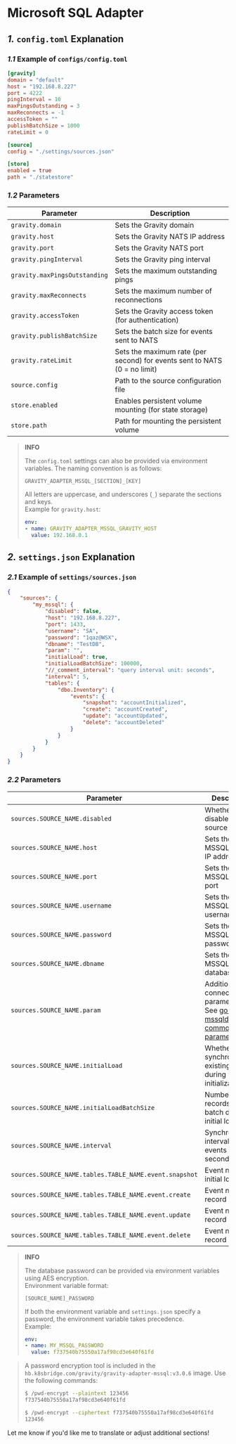 # Microsoft SQL Adapter

## *1.* `config.toml` Explanation

### *1.1* Example of `configs/config.toml`
```toml
[gravity]
domain = "default"
host = "192.168.8.227"
port = 4222
pingInterval = 10
maxPingsOutstanding = 3
maxReconnects = -1
accessToken = ""
publishBatchSize = 1000
rateLimit = 0

[source]
config = "./settings/sources.json"

[store]
enabled = true
path = "./statestore"
```
### *1.2* Parameters
| Parameter                  | Description                                                                 |
|----------------------------|-----------------------------------------------------------------------------|
| `gravity.domain`           | Sets the Gravity domain                                                    |
| `gravity.host`             | Sets the Gravity NATS IP address                                           |
| `gravity.port`             | Sets the Gravity NATS port                                                 |
| `gravity.pingInterval`     | Sets the Gravity ping interval                                             |
| `gravity.maxPingsOutstanding` | Sets the maximum outstanding pings                                      |
| `gravity.maxReconnects`    | Sets the maximum number of reconnections                                   |
| `gravity.accessToken`      | Sets the Gravity access token (for authentication)                        |
| `gravity.publishBatchSize` | Sets the batch size for events sent to NATS                                |
| `gravity.rateLimit`        | Sets the maximum rate (per second) for events sent to NATS (0 = no limit)  |
| `source.config`            | Path to the source configuration file                                      |
| `store.enabled`            | Enables persistent volume mounting (for state storage)                    |
| `store.path`               | Path for mounting the persistent volume                                    |

> **INFO**
>
> The `config.toml` settings can also be provided via environment variables. The naming convention is as follows:
>
> ```
> GRAVITY_ADAPTER_MSSQL_[SECTION]_[KEY]
> ```
> All letters are uppercase, and underscores (`_`) separate the sections and keys.  
> Example for `gravity.host`:
>
> ```yaml
> env:
> - name: GRAVITY_ADAPTER_MSSQL_GRAVITY_HOST
>   value: 192.168.0.1
> ```

## *2.* `settings.json` Explanation

### *2.1* Example of `settings/sources.json`
```json
{
    "sources": {
        "my_mssql": {
            "disabled": false,
            "host": "192.168.8.227",
            "port": 1433,
            "username": "SA",
            "password": "1qaz@WSX",
            "dbname": "TestDB",
            "param": "",
            "initialLoad": true,
            "initialLoadBatchSize": 100000,
            "//_comment_interval": "query interval unit: seconds",
            "interval": 5,
            "tables": {
                "dbo.Inventory": {
                    "events": {
                        "snapshot": "accountInitialized",
                        "create": "accountCreated",
                        "update": "accountUpdated",
                        "delete": "accountDeleted"
                    }
                }
            }
        }
    }
}
```
### *2.2* Parameters
| Parameter                              | Description                                                                             |
|----------------------------------------|-----------------------------------------------------------------------------------------|
| `sources.SOURCE_NAME.disabled`         | Whether to disable this source                                                         |
| `sources.SOURCE_NAME.host`             | Sets the MSSQL server IP address                                                       |
| `sources.SOURCE_NAME.port`             | Sets the MSSQL server port                                                             |
| `sources.SOURCE_NAME.username`         | Sets the MSSQL login username                                                          |
| `sources.SOURCE_NAME.password`         | Sets the MSSQL login password                                                          |
| `sources.SOURCE_NAME.dbname`           | Sets the MSSQL database name                                                           |
| `sources.SOURCE_NAME.param`            | Additional connection parameters. See [go-mssqldb common parameters](https://github.com/denisenkom/go-mssqldb#less-common-parameters). |
| `sources.SOURCE_NAME.initialLoad`      | Whether to synchronize existing records during initialization                          |
| `sources.SOURCE_NAME.initialLoadBatchSize` | Number of records per batch during initial load                                       |
| `sources.SOURCE_NAME.interval`         | Synchronization interval for CDC events (in seconds)                                   |
| `sources.SOURCE_NAME.tables.TABLE_NAME.event.snapshot` | Event name for initial load                                           |
| `sources.SOURCE_NAME.tables.TABLE_NAME.event.create`   | Event name for record creation                                                         |
| `sources.SOURCE_NAME.tables.TABLE_NAME.event.update`   | Event name for record updates                                                          |
| `sources.SOURCE_NAME.tables.TABLE_NAME.event.delete`   | Event name for record deletion                                                         |

> **INFO**
>
> The database password can be provided via environment variables using AES encryption.  
> Environment variable format:
>
> ```
> [SOURCE_NAME]_PASSWORD
> ```
> If both the environment variable and `settings.json` specify a password, the environment variable takes precedence.  
> Example:
> ```yaml
> env:
> - name: MY_MSSQL_PASSWORD
>   value: f737540b75550a17af98cd3e640f61fd
> ```

> A password encryption tool is included in the `hb.k8sbridge.com/gravity/gravity-adapter-mssql:v3.0.6` image. Use the following commands:
> ```bash
> $ /pwd-encrypt --plaintext 123456
> f737540b75550a17af98cd3e640f61fd
>
> $ /pwd-encrypt --ciphertext f737540b75550a17af98cd3e640f61fd
> 123456
> ```

Let me know if you'd like me to translate or adjust additional sections!
